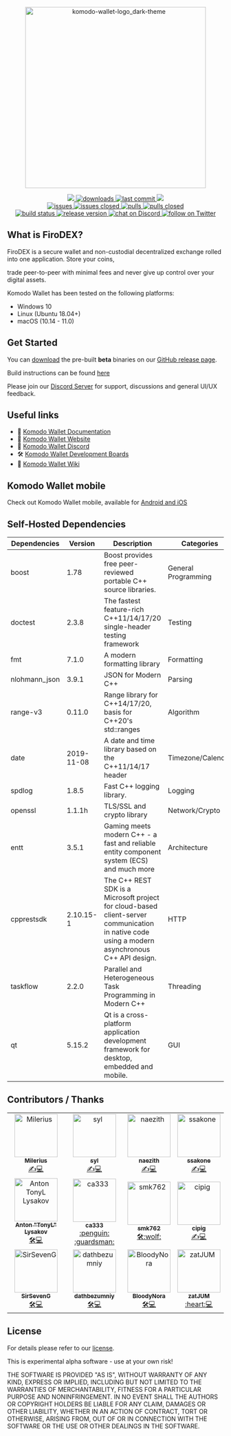 <p align="center">
    <a href="https://atomicdex.io" alt="Komodo Wallet">
	<img width="420" alt="komodo-wallet-logo_dark-theme" src="https://user-images.githubusercontent.com/24797699/252409662-eb03b0b1-5f6e-4494-9267-132eba827718.png">
    </a>
</p>

<p align="center">
    <a href="https://github.com/komodoplatform/komodo-wallet-desktop/graphs/contributors" alt="Contributors">
        <img src="https://img.shields.io/github/contributors/komodoplatform/komodo-wallet-desktop" />
    </a>
    <a href="https://github.com/komodoplatform/komodo-wallet-desktop/releases">
        <img src="https://img.shields.io/github/downloads/komodoplatform/komodo-wallet-desktop/total" alt="downloads">
    </a>
    <a href="https://github.com/komodoplatform/komodo-wallet-desktop/">
        <img src="https://img.shields.io/github/last-commit/komodoplatform/komodo-wallet-desktop" alt="last commit">
    </a>
    <a href="https://github.com/komodoplatform/komodo-wallet-desktop/pulse" alt="Activity">
        <img src="https://img.shields.io/github/commit-activity/m/komodoplatform/komodo-wallet-desktop" />
    </a>
	<br/>
    <a href="https://github.com/komodoplatform/komodo-wallet-desktop/issues">
        <img src="https://img.shields.io/github/issues-raw/komodoplatform/komodo-wallet-desktop" alt="issues">
    </a>
    <a href="https://github.com/komodoplatform/komodo-wallet-desktop/issues?q=is%3Aissue+is%3Aclosed">
        <img src="https://img.shields.io/github/issues-closed-raw/komodoplatform/komodo-wallet-desktop" alt="issues closed">
    </a>
    <a href="https://github.com/komodoplatform/komodo-wallet-desktop/pulls">
        <img src="https://img.shields.io/github/issues-pr/komodoplatform/komodo-wallet-desktop" alt="pulls">
    </a>
    <a href="https://github.com/komodoplatform/komodo-wallet-desktop/pulls?q=is%3Apr+is%3Aclosed">
        <img src="https://img.shields.io/github/issues-pr-closed/komodoplatform/komodo-wallet-desktop" alt="pulls closed">
    </a>
	<br/>
    <a href="https://github.com/KomodoPlatform/komodo-wallet-desktop/actions/workflows/komodo-wallet-desktop-ci.yml">
        <img src="https://github.com/KomodoPlatform/komodo-wallet-desktop/actions/workflows/komodo-wallet-desktop-ci.yml/badge.svg?branch=master" alt="build status">
    </a>
    <a href="https://github.com/KomodoPlatform/komodo-wallet-desktop/releases">
        <img src="https://img.shields.io/github/v/release/komodoplatform/komodo-wallet-desktop" alt="release version">
    </a>
    <a href="https://discord.gg/3rzDPAr">
        <img src="https://img.shields.io/discord/302123079818149888?logo=discord" alt="chat on Discord">
    </a>
    <a href="https://twitter.com/KomodoPlatform">
        <img src="https://img.shields.io/twitter/follow/komodoplatform?style=social&logo=twitter"
            alt="follow on Twitter">
    </a>
</p>


## What is FiroDEX?

FiroDEX is a secure wallet and non-custodial decentralized exchange rolled into one application. Store your coins,

trade peer-to-peer with minimal fees and never give up control over your digital assets.

Komodo Wallet has been tested on the following platforms:

- Windows 10
- Linux (Ubuntu 18.04+)
- macOS (10.14 - 11.0)


## Get Started

You can [download](https://github.com/firoorg/FiroDEX-Desktop/releases) the pre-built <b>beta</b> binaries on
our [GitHub release page](https://github.com/firoorg/FiroDEX-Desktop/releases).

Build instructions can be found [here](https://github.com/KomodoPlatform/komodo-wallet-desktop/wiki/Build-Instructions)

Please join our [Discord Server](https://komodoplatform.com/discord) for support, discussions and general UI/UX
feedback.


## Useful links

- :book: [Komodo Wallet Documentation](https://developers.komodoplatform.com/basic-docs/atomicdex/atomicdex-tutorials/introduction-to-atomicdex.html)
- :link: [Komodo Wallet Website](https://atomicdex.io/)
- :speech_balloon: [Komodo Wallet Discord](https://discord.gg/tvp96Gf)
- :hammer_and_wrench: [Komodo Wallet Development Boards](https://github.com/KomodoPlatform/komodo-wallet-desktop/projects)
- :notebook_with_decorative_cover: [Komodo Wallet Wiki](https://github.com/KomodoPlatform/komodo-wallet-desktop/wiki/)


## Komodo Wallet mobile

Check out Komodo Wallet mobile, available for [Android and iOS](https://atomicdex.io)


## Self-Hosted Dependencies

| Dependencies  | Version    | Description                                                                                                                                     | Categories          |
|---------------|------------|-------------------------------------------------------------------------------------------------------------------------------------------------|---------------------|
| boost         | 1.78       | Boost provides free peer-reviewed portable C++ source libraries.                                                                                | General Programming |
| doctest       | 2.3.8      | The fastest feature-rich C++11/14/17/20 single-header testing framework                                                                         | Testing             |
| fmt           | 7.1.0      | A modern formatting library                                                                                                                     | Formatting          |
| nlohmann_json | 3.9.1      | JSON for Modern C++                                                                                                                             | Parsing             |
| range-v3      | 0.11.0     | Range library for C++14/17/20, basis for C++20's std::ranges                                                                                    | Algorithm           |
| date          | 2019-11-08 | A date and time library based on the C++11/14/17 <chrono> header                                                                                | Timezone/Calendar   |
| spdlog        | 1.8.5      | Fast C++ logging library.                                                                                                                       | Logging             |
| openssl       | 1.1.1h     | TLS/SSL and crypto library                                                                                                                      | Network/Crypto      |
| entt          | 3.5.1      | Gaming meets modern C++ - a fast and reliable entity component system (ECS) and much more                                                       | Architecture        |
| cpprestsdk    | 2.10.15-1  | The C++ REST SDK is a Microsoft project for cloud-based client-server  communication in native code using a modern asynchronous C++ API design. | HTTP                |
| taskflow      | 2.2.0      | Parallel and Heterogeneous Task Programming in Modern C++                                                                                       | Threading           |
| qt            | 5.15.2     | Qt is a cross-platform application development framework for desktop, embedded and mobile.                                                      | GUI                 |


## Contributors / Thanks

<div align="center">
	<table>
	  <tr>
	    <td align="center">
	        <a href="https://github.com/Milerius"><img src="https://avatars1.githubusercontent.com/u/21139416?s=400&u=12e0a99353ae95365801542b85e2fd69abd44a81&v=4" width="100px;" alt="Milerius"/><br /><sub><b>Milerius</b></sub></a><br /><a href="https://github.com/KomodoPlatform/komodo-wallet-desktop/commits?author=Milerius" title="Lead Back-End Dev / Code">✍️💻</a>
	    </td>
		<td align="center">
		    <a href="https://github.com/SylEze"><img src="https://avatars1.githubusercontent.com/u/14373103?s=460&u=b303a2d2261008814800c2d7809efc6af685a460&v=4"width="100px;" alt="syl"/><br /><sub><b>syl</b></sub></a><br /><a href="https://github.com/KomodoPlatform/komodo-wallet-desktop/commits?author=SylEze" title="Frontend and Back-End Dev / Code">✍️💻</a>
		</td>
	    <td align="center">
	        <a href="https://github.com/naezith"><img src="https://avatars2.githubusercontent.com/u/6732486?s=400&u=5d242e560be002ad4af597dd284eb3242ab28016&v=4" width="100px;" alt="naezith"/><br /><sub><b>naezith</b></sub></a><br /><a href="https://github.com/KomodoPlatform/komodo-wallet-desktop/commits?author=naezith" title="Front-End Dev / Code">✍️💻</a>
	    </td>
	    <td align="center">
	        <a href="https://github.com/ssakone"><img src="https://avatars.githubusercontent.com/u/39985611?v=4" width="100px;" alt="ssakone"/><br /><sub><b>ssakone</b></sub></a><br /><a href="https://github.com/KomodoPlatform/komodo-wallet-desktop/commits?author=ssakone" title="Front-End Dev / Code">✍️💻</a>
	    </td>
	  </tr>
	  <tr>
	    <td align="center">
	        <a href="https://github.com/tonymorony"><img src="https://avatars3.githubusercontent.com/u/24797699?s=400&u=335984bcb93856f260ac6d139b18f0c596306e08&v=4" width="100px;" alt="Anton TonyL Lysakov"/><br /><sub><b>Anton "TonyL" Lysakov</b></sub></a><br /><a href="https://github.com/KomodoPlatform/komodo-wallet-desktop/commits?author=tonymorony" title="Lead QA / CI">🛠💻</a>
	    </td>
	    <td align="center">
	        <a href="https://github.com/ca333"><img src="https://avatars3.githubusercontent.com/u/10762374?s=60&v=4" width="100px;" alt="ca333"/><br /><sub><b>ca333</b></sub></a><br /><a href="https://github.com/KomodoPlatform/komodo-wallet-desktop/commits?author=ca333" title="Chief Technology Officer">:penguin: :guardsman:</a>
	    </td>
	    <td align="center">
	        <a href="https://github.com/smk762"><img src="https://i.imgur.com/gAD7BxX.jpg" width="100px;" alt="smk762"/><br /><sub><b>smk762</b></sub></a><br /><a href="https://github.com/KomodoPlatform/komodo-wallet-desktop/commits?author=smk762" title="QA Engineer">🛠:wolf:</a>
	    </td>
	    <td align="center">
	        <a href="https://github.com/cipig"><img src="https://avatars0.githubusercontent.com/u/32116761?s=60&v=4" width="100px;" alt="cipig"/><br /><sub><b>cipig</b></sub></a><br /><a href="https://github.com/KomodoPlatform/komodo-wallet-desktop/commits?author=cipig" title="System Administrator">✍️💻</a>
	    </td>
	  </tr>
	  <tr>
	    <td align="center">
	        <a href="https://github.com/SirSevenG"><img src="https://avatars1.githubusercontent.com/u/44422309?s=60&v=4" width="100px;" alt="SirSevenG"/><br /><sub><b>SirSevenG</b></sub></a><br /><a href="https://github.com/KomodoPlatform/komodo-wallet-desktop/commits?author=SirSevenG" title="QA Engineer">🛠💻</a>
	    </td>
	    <td align="center">
	        <a href="https://github.com/dathbezumniy"><img src="https://avatars2.githubusercontent.com/u/11756768?s=60&v=4" width="100px;" alt="dathbezumniy"/><br /><sub><b>dathbezumniy</b></sub></a><br /><a href="https://github.com/KomodoPlatform/komodo-wallet-desktop/commits?author=dathbezumniy" title="Junior QA Engineer">🛠💻</a>
	    </td>
	    <td align="center">
	        <a href="https://github.com/BloodyNora"><img src="https://avatars2.githubusercontent.com/u/4005813?s=60&v=4" width="100px;" alt="BloodyNora"/><br /><sub><b>BloodyNora</b></sub></a><br /><a href="https://github.com/KomodoPlatform/komodo-wallet-desktop/commits?author=BloodyNora" title="IT allrounder">🛠💻</a>
	    </td>
	    <td align="center">
	        <a href="https://github.com/zatJUM"><img src="https://avatars3.githubusercontent.com/u/45312760?s=60&v=4" width="100px;" alt="zatJUM"/><br /><sub><b>zatJUM</b></sub></a><br /><a href="https://github.com/KomodoPlatform/komodo-wallet-desktop/commits?author=zatJUM" title="Community Dev">:heart:💻</a>
	    </td>
	  </tr>
	</table>
</div>


## License

For details please refer to our [license](https://github.com/KomodoPlatform/komodo-wallet-desktop/blob/master/LICENSE).

This is experimental alpha software - use at your own risk!

THE SOFTWARE IS PROVIDED "AS IS", WITHOUT WARRANTY OF ANY KIND, EXPRESS OR IMPLIED, INCLUDING BUT NOT LIMITED TO THE
WARRANTIES OF MERCHANTABILITY, FITNESS FOR A PARTICULAR PURPOSE AND NONINFRINGEMENT. IN NO EVENT SHALL THE AUTHORS OR
COPYRIGHT HOLDERS BE LIABLE FOR ANY CLAIM, DAMAGES OR OTHER LIABILITY, WHETHER IN AN ACTION OF CONTRACT, TORT OR
OTHERWISE, ARISING FROM, OUT OF OR IN CONNECTION WITH THE SOFTWARE OR THE USE OR OTHER DEALINGS IN THE SOFTWARE.
